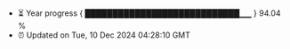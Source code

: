 - ⏳ Year progress { ████████████████████████████▁▁ } 94.04 %
- ⏰ Updated on Tue, 10 Dec 2024 04:28:10 GMT


